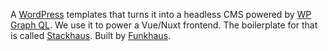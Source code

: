 A [WordPress](https://wordpress.org/) templates that turns it into a headless CMS powered by [WP Graph QL](https://www.wpgraphql.com/). We use it to power a Vue/Nuxt frontend. The boilerplate for that is called [Stackhaus](https://github.com/funkhaus/stackhaus). Built by [Funkhaus](http://funkhaus.us/).
